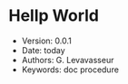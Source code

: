 <!-- BEGIN -->
# Hellp World

* Version: 0.0.1
* Date: today
* Authors: G. Levavasseur
* Keywords: doc procedure
<!-- END -->

